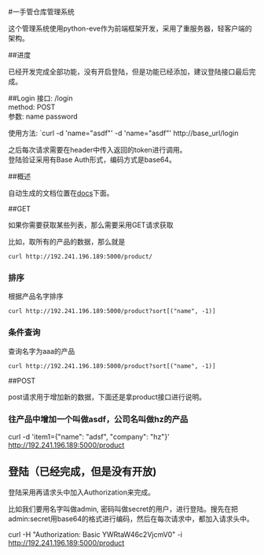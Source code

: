 <head>
<meta charset="UTF-8" />
</head>
#一手管仓库管理系统

这个管理系统使用python-eve作为前端框架开发，采用了重服务器，轻客户端的架构。

##进度

已经开发完成全部功能，没有开启登陆，但是功能已经添加，建议登陆接口最后完成。

##Login
接口: /login  
method: POST  
参数: name password

使用方法:
`curl -d 'name="asdf"' -d 'name="asdf"' http://base_url/login

之后每次请求需要在header中传入返回的token进行调用。  
登陆验证采用有Base Auth形式，编码方式是base64。

##概述

自动生成的文档位置在[docs](http://192.241.196.189:5000/docs/)下面。


##GET

如果你需要获取某些列表，那么需要采用GET请求获取

比如，取所有的产品的数据，那么就是

`curl http://192.241.196.189:5000/product/`

### 排序

根据产品名字排序 

`curl http://192.241.196.189:5000/product?sort[("name", -1)]`

### 条件查询

查询名字为aaa的产品

`curl http://192.241.196.189:5000/product?sort[("name", -1)]`

##POST

post请求用于增加新的数据，下面还是拿product接口进行说明。

### 往产品中增加一个叫做asdf，公司名叫做hz的产品

curl -d 'item1={"name": "adsf", "company": "hz"}' http://192.241.196.189:5000/product

## 登陆（已经完成，但是没有开放)

登陆采用再请求头中加入Authorization来完成。

比如我们要用名字叫做admin, 密码叫做secret的用户，进行登陆。搜先在把admin:secret用base64的格式进行编码，然后在每次请求中，都加入请求头中。

curl -H "Authorization: Basic YWRtaW46c2VjcmV0" -i http://192.241.196.189:5000/product
